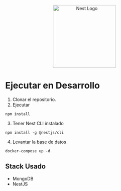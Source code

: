<p align="center">
  <a href="http://nestjs.com/" target="blank"><img src="https://nestjs.com/img/logo-small.svg" width="200" alt="Nest Logo" /></a>
</p>

# Ejecutar en Desarrollo
1. Clonar el repositorio.
2. Ejecutar
```
npm install 
```
3. Tener Nest CLI instalado
```
npm install -g @nestjs/cli
```
4. Levantar la base de datos
```
docker-compose up -d
```


## Stack Usado
* MongoDB
* NestJS